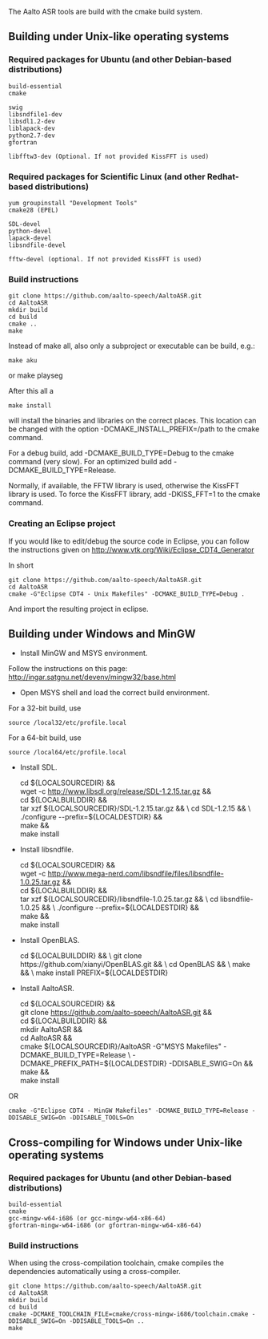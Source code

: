The Aalto ASR tools are build with the cmake build system.


## Building under Unix-like operating systems

### Required packages for Ubuntu (and other Debian-based distributions)

    build-essential
    cmake

    swig
    libsndfile1-dev
    libsdl1.2-dev
    liblapack-dev
    python2.7-dev
    gfortran

    libfftw3-dev (Optional. If not provided KissFFT is used)

### Required packages for Scientific Linux (and other Redhat-based distributions)

    yum groupinstall "Development Tools"
    cmake28 (EPEL)

    SDL-devel
    python-devel
    lapack-devel
    libsndfile-devel
    
    fftw-devel (optional. If not provided KissFFT is used)

### Build instructions

    git clone https://github.com/aalto-speech/AaltoASR.git
    cd AaltoASR
    mkdir build
    cd build 
    cmake ..
    make

Instead of make all, also only a subproject or executable can be build, e.g.:
   
    make aku

or 
    make playseg

After this all a 

    make install

will install the binaries and libraries on the correct places. This location can be changed with the option -DCMAKE_INSTALL_PREFIX=/path to the cmake command.

For a debug build, add -DCMAKE_BUILD_TYPE=Debug to the cmake command (very slow). For an optimized build add -DCMAKE_BUILD_TYPE=Release.

Normally, if available, the FFTW library is used, otherwise the KissFFT library is used. To force the KissFFT library, add -DKISS_FFT=1 to the cmake command.

### Creating an Eclipse project

If you would like to edit/debug the source code in Eclipse, you can follow the instructions given on http://www.vtk.org/Wiki/Eclipse_CDT4_Generator

In short

    git clone https://github.com/aalto-speech/AaltoASR.git
    cd AaltoASR
    cmake -G"Eclipse CDT4 - Unix Makefiles" -DCMAKE_BUILD_TYPE=Debug .

And import the resulting project in eclipse.


## Building under Windows and MinGW

* Install MinGW and MSYS environment.

Follow the instructions on this page: http://ingar.satgnu.net/devenv/mingw32/base.html

* Open MSYS shell and load the correct build environment.

For a 32-bit build, use

    source /local32/etc/profile.local

For a 64-bit build, use

    source /local64/etc/profile.local

* Install SDL.

    cd ${LOCALSOURCEDIR} && \
    wget -c http://www.libsdl.org/release/SDL-1.2.15.tar.gz && \
    cd ${LOCALBUILDDIR} && \
    tar xzf ${LOCALSOURCEDIR}/SDL-1.2.15.tar.gz && \
    cd SDL-1.2.15 && \
    ./configure --prefix=${LOCALDESTDIR} && \
    make && \
    make install

* Install libsndfile.

    cd ${LOCALSOURCEDIR} && \
    wget -c http://www.mega-nerd.com/libsndfile/files/libsndfile-1.0.25.tar.gz && \
    cd ${LOCALBUILDDIR} && \
    tar xzf ${LOCALSOURCEDIR}/libsndfile-1.0.25.tar.gz && \
    cd libsndfile-1.0.25 && \
    ./configure --prefix=${LOCALDESTDIR} && \
    make && \
    make install

* Install OpenBLAS.

    cd ${LOCALBUILDDIR} && \
    git clone https://github.com/xianyi/OpenBLAS.git && \
    cd OpenBLAS && \
    make && \
    make install PREFIX=${LOCALDESTDIR}

* Install AaltoASR.

    cd ${LOCALSOURCEDIR} && \
    git clone https://github.com/aalto-speech/AaltoASR.git && \
    cd ${LOCALBUILDDIR} && \
    mkdir AaltoASR && \
    cd AaltoASR && \
    cmake ${LOCALSOURCEDIR}/AaltoASR -G"MSYS Makefiles" -DCMAKE_BUILD_TYPE=Release \
      -DCMAKE_PREFIX_PATH=${LOCALDESTDIR} -DDISABLE_SWIG=On && \
    make && \
    make install

OR

    cmake -G"Eclipse CDT4 - MinGW Makefiles" -DCMAKE_BUILD_TYPE=Release -DDISABLE_SWIG=On -DDISABLE_TOOLS=On


## Cross-compiling for Windows under Unix-like operating systems

### Required packages for Ubuntu (and other Debian-based distributions)

    build-essential
    cmake
    gcc-mingw-w64-i686 (or gcc-mingw-w64-x86-64)
    gfortran-mingw-w64-i686 (or gfortran-mingw-w64-x86-64)

### Build instructions

When using the cross-compilation toolchain, cmake compiles the dependencies automatically using a cross-compiler.

    git clone https://github.com/aalto-speech/AaltoASR.git
    cd AaltoASR
    mkdir build
    cd build
    cmake -DCMAKE_TOOLCHAIN_FILE=cmake/cross-mingw-i686/toolchain.cmake -DDISABLE_SWIG=On -DDISABLE_TOOLS=On ..
    make
